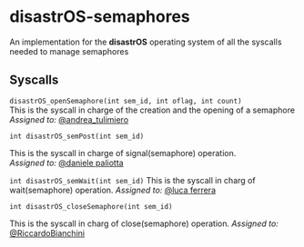 # disastrOS-semaphores
An implementation for the **disastrOS** operating system of all the syscalls needed to manage semaphores

## Syscalls
`disastrOS_openSemaphore(int sem_id, int oflag, int count)`  
This is the syscall in charge of the creation and the opening of a semaphore  
*Assigned to:* [@andrea_tulimiero](https://github.com/andreatulimiero)

`int disastrOS_semPost(int sem_id)`

This is the syscall in charge of signal(semaphore) operation.  
*Assigned to:* [@daniele paliotta](https://github.com/dpstart)

`int disastrOS_semWait(int sem_id)`
This is the syscall in charg of wait(semaphore) operation.
*Assigned to:* [@luca ferrera](https://github.com/Luca-Ferrera)

`int disastrOS_closeSemaphore(int sem_id)`  

This is the syscall in charg of close(semaphore) operation.
*Assigned to:* [@RiccardoBianchini](https://github.com/RiccardoBianchini)